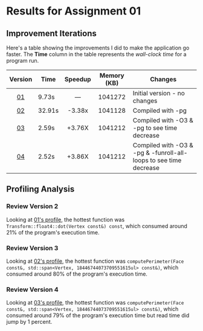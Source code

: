 # Results for Assignment 01

## Improvement Iterations

Here's a table showing the improvements I did to make the application go faster.  The **Time** column in the table represents the _wall-clock time_ for a program run.

| Version      | Time   | Speedup | Memory (KB) | Changes                                                           |
| :-----:      | ----   | :-----: | :------:    | -------                                                           |
| [01](01.cpp) | 9.73s  | &mdash; | 1041272     | Initial version - no changes                                      |
| [02](01.cpp) | 32.91s | -3.38x  | 1041128     | Compiled with -pg                                                 |
| [03](01.cpp) | 2.59s  | +3.76X  | 1041212     | Compiled with -O3 & -pg to see time decrease                      |
| [04](01.cpp) | 2.52s  | +3.86X  | 1041212     | Compiled with -O3 & -pg & -funroll-all-loops to see time decrease |

## Profiling Analysis

### Review Version 2
Looking at [01's profile](01.prof), the hottest function was `Transform::float4::dot(Vertex const&) const`, which consumed around 21% of the program's execution time. 

### Review Version 3
Looking at [02's profile](02.prof), the hottest function was `computePerimeter(Face const&, std::span<Vertex, 18446744073709551615ul> const&)`, which consumed around 80% of the program's execution time. 

### Review Version 4
Looking at [03's profile](03.prof), the hottest function was `computePerimeter(Face const&, std::span<Vertex, 18446744073709551615ul> const&)`, which consumed around 79% of the program's execution time but read time did jump by 1 percent. 
